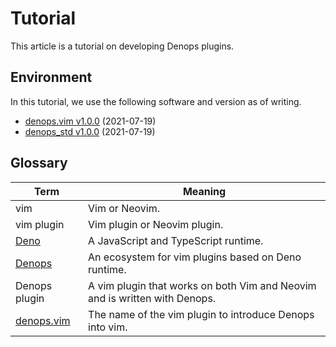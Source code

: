 # Tutorial

This article is a tutorial on developing Denops plugins.

## Environment

In this tutorial, we use the following software and version as of writing.

- [denops.vim v1.0.0](https://github.com/vim-denops/denops.vim/releases/tag/v1.0.0)
  (2021-07-19)
- [denops_std v1.0.0](https://github.com/vim-denops/deno-denops-std/releases/tag/v1.0.0)
  (2021-07-19)

[vim-jp]: https://vim-jp.org/
[denops.vim]: https://github.com/vim-denops/denops.vim
[deno]: https://deno.land/

## Glossary

| Term                     | Meaning                                                                    |
| ------------------------ | -------------------------------------------------------------------------- |
| vim                      | Vim or Neovim.                                                             |
| vim plugin               | Vim plugin or Neovim plugin.                                               |
| [Deno][deno]             | A JavaScript and TypeScript runtime.                                       |
| [Denops][denops.vim]     | An ecosystem for vim plugins based on Deno runtime.                        |
| Denops plugin            | A vim plugin that works on both Vim and Neovim and is written with Denops. |
| [denops.vim][denops.vim] | The name of the vim plugin to introduce Denops into vim.                   |
